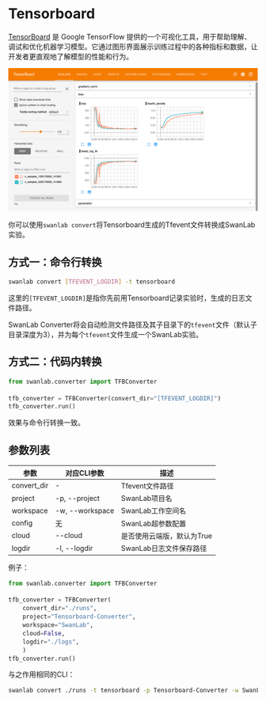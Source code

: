 # Tensorboard

[TensorBoard](https://github.com/tensorflow/tensorboard) 是 Google TensorFlow 提供的一个可视化工具，用于帮助理解、调试和优化机器学习模型。它通过图形界面展示训练过程中的各种指标和数据，让开发者更直观地了解模型的性能和行为。

![TensorBoard](/assets/ig-tensorboard.png)

你可以使用`swanlab convert`将Tensorboard生成的Tfevent文件转换成SwanLab实验。

## 方式一：命令行转换

```bash
swanlab convert [TFEVENT_LOGDIR] -t tensorboard
```

这里的`[TFEVENT_LOGDIR]`是指你先前用Tensorboard记录实验时，生成的日志文件路径。

SwanLab Converter将会自动检测文件路径及其子目录下的`tfevent`文件（默认子目录深度为3），并为每个`tfevent`文件生成一个SwanLab实验。

## 方式二：代码内转换

```python
from swanlab.converter import TFBConverter

tfb_converter = TFBConverter(convert_dir="[TFEVENT_LOGDIR]")
tfb_converter.run()
```

效果与命令行转换一致。

## 参数列表

| 参数 | 对应CLI参数       | 描述                  | 
| ---- | ---------- | --------------------- | 
| convert_dir    | -      | Tfevent文件路径       | 
| project    | -p, --project      | SwanLab项目名       |
| workspace  | -w, --workspace      | SwanLab工作空间名 |
| config    | 无      | SwanLab超参数配置       | 
| cloud    | --cloud      | 是否使用云端版，默认为True       | 
| logdir    | -l, --logdir      | SwanLab日志文件保存路径       | 

例子：

```python
from swanlab.converter import TFBConverter

tfb_converter = TFBConverter(
    convert_dir="./runs",
    project="Tensorboard-Converter",
    workspace="SwanLab",
    cloud=False,
    logdir="./logs",
    )
tfb_converter.run()
```

与之作用相同的CLI：
```bash
swanlab convert ./runs -t tensorboard -p Tensorboard-Converter -w SwanLab --cloud false -l ./logs
```